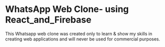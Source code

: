 # WhatsApp Web Clone- using React_and_Firebase
 This Whatsapp web clone was created only to learn & show my skills in creating web applications and will never be used for commercial purposes.
